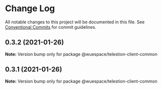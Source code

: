 # Change Log

All notable changes to this project will be documented in this file.
See [Conventional Commits](https://conventionalcommits.org) for commit guidelines.

## 0.3.2 (2021-01-26)

**Note:** Version bump only for package @wuespace/telestion-client-common





## 0.3.1 (2021-01-26)

**Note:** Version bump only for package @wuespace/telestion-client-common
